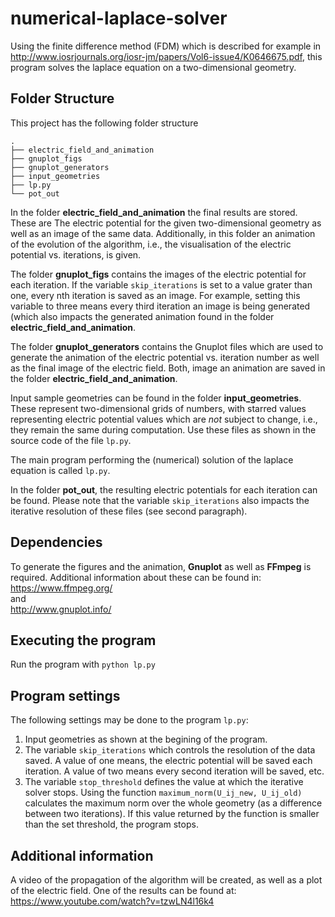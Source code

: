 # numerical-laplace-solver

Using the finite difference method (FDM) which is described for example in
<http://www.iosrjournals.org/iosr-jm/papers/Vol6-issue4/K0646675.pdf>, this program solves the laplace equation on a two-dimensional geometry.

## Folder Structure

This project has the following folder structure
```
.
├── electric_field_and_animation
├── gnuplot_figs
├── gnuplot_generators
├── input_geometries
├── lp.py
└── pot_out
```
In the folder **electric_field_and_animation** the final results are stored. These are The electric potential for the given two-dimensional geometry as well as an image of the same data. Additionally, in this folder an animation of the evolution of the algorithm, i.e., the visualisation of the electric potential vs. iterations, is given.  

The folder **gnuplot_figs** contains the images of the electric potential for each iteration. If the variable `skip_iterations` is set to a value grater than one, every nth iteration is saved as an image. For example, setting this variable to three means every third iteration an image is being generated (which also impacts the generated animation found in the folder **electric_field_and_animation**.  

The folder **gnuplot_generators** contains the Gnuplot files which are used to generate the animation of the electric potential vs. iteration number as well as the final image of the electric field. Both, image an animation are saved in the folder **electric_field_and_animation**.  

Input sample geometries can be found in the folder **input_geometries**. These represent two-dimensional grids of numbers, with starred values representing electric potential values which are _not_ subject to change, i.e., they remain the same during computation. Use these files as shown in the source code of the file `lp.py`.  

The main program performing the (numerical) solution of the laplace equation is called `lp.py`.  

In the folder **pot_out**, the resulting electric potentials for each iteration can be found. Please note that the variable `skip_iterations` also impacts the iterative resolution of these files (see second paragraph).

## Dependencies

To generate the figures and the animation, **Gnuplot** as well as **FFmpeg** is required. Additional information about these can be found in:  
<https://www.ffmpeg.org/>  
and  
<http://www.gnuplot.info/>  

## Executing the program

Run the program with `python lp.py`

## Program settings

The following settings may be done to the program `lp.py`:
1. Input geometries as shown at the begining of the program.
2. The variable `skip_iterations` which controls the resolution of the data saved. A value of one means, the electric potential will be saved each iteration. A value of two means every second iteration will be saved, etc.
3. The variable `stop_threshold` defines the value at which the iterative solver stops. Using the function `maximum_norm(U_ij_new, U_ij_old)` calculates the maximum norm over the whole geometry (as a difference between two iterations). If this value returned by the function is smaller than the set threshold, the program stops.

## Additional information

A video of the propagation of the algorithm will be created, as well as a plot of the electric field. One of the results can be found at: <https://www.youtube.com/watch?v=tzwLN4l16k4>
